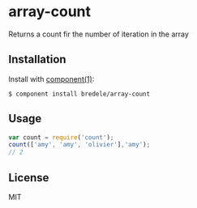 # array-count

  Returns a count fir the number of iteration in the array

## Installation

  Install with [component(1)](http://component.io):

    $ component install bredele/array-count
    
## Usage

```js
var count = require('count');
count(['amy', 'amy', 'olivier'],'amy');
// 2
```

## License

  MIT

